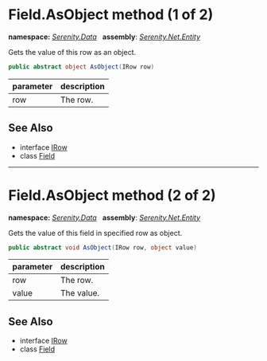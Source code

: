 # Field.AsObject method (1 of 2)
**namespace:** *[Serenity.Data](../../README.md#serenity.data-namespace)*   **assembly**: *[Serenity.Net.Entity](../../README.md)*

Gets the value of this row as an object.

```csharp
public abstract object AsObject(IRow row)
```

| parameter | description |
| --- | --- |
| row | The row. |

## See Also

* interface [IRow](../IRow.md)
* class [Field](../Field.md)

---

# Field.AsObject method (2 of 2)
**namespace:** *[Serenity.Data](../../README.md#serenity.data-namespace)*   **assembly**: *[Serenity.Net.Entity](../../README.md)*

Gets the value of this field in specified row as object.

```csharp
public abstract void AsObject(IRow row, object value)
```

| parameter | description |
| --- | --- |
| row | The row. |
| value | The value. |

## See Also

* interface [IRow](../IRow.md)
* class [Field](../Field.md)